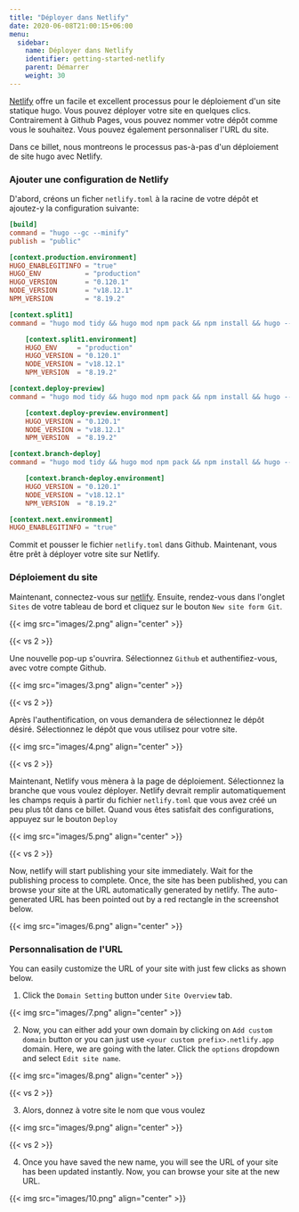 ```yaml
---
title: "Déployer dans Netlify"
date: 2020-06-08T21:00:15+06:00
menu:
  sidebar:
    name: Déployer dans Netlify
    identifier: getting-started-netlify
    parent: Démarrer
    weight: 30
---
```


[Netlify](https://www.netlify.com/) offre un facile et excellent processus pour le déploiement d'un site statique hugo. Vous pouvez déployer votre site en quelques clics. Contrairement à Github Pages, vous pouvez nommer votre dépôt comme vous le souhaitez. Vous pouvez également personnaliser l'URL du site.

Dans ce billet, nous montreons le processus pas-à-pas d'un déploiement de site hugo avec Netlify.

### Ajouter une configuration de Netlify

D'abord, créons un ficher `netlify.toml` à la racine de votre dépôt et ajoutez-y la configuration suivante:

```toml
[build]
command = "hugo --gc --minify"
publish = "public"

[context.production.environment]
HUGO_ENABLEGITINFO = "true"
HUGO_ENV           = "production"
HUGO_VERSION       = "0.120.1"
NODE_VERSION       = "v18.12.1"
NPM_VERSION        = "8.19.2"

[context.split1]
command = "hugo mod tidy && hugo mod npm pack && npm install && hugo --gc --minify --enableGitInfo"

    [context.split1.environment]
    HUGO_ENV     = "production"
    HUGO_VERSION = "0.120.1"
    NODE_VERSION = "v18.12.1"
    NPM_VERSION  = "8.19.2"

[context.deploy-preview]
command = "hugo mod tidy && hugo mod npm pack && npm install && hugo --gc --minify --buildFuture -b $DEPLOY_PRIME_URL"

    [context.deploy-preview.environment]
    HUGO_VERSION = "0.120.1"
    NODE_VERSION = "v18.12.1"
    NPM_VERSION  = "8.19.2"

[context.branch-deploy]
command = "hugo mod tidy && hugo mod npm pack && npm install && hugo --gc --minify -b $DEPLOY_PRIME_URL"

    [context.branch-deploy.environment]
    HUGO_VERSION = "0.120.1"
    NODE_VERSION = "v18.12.1"
    NPM_VERSION  = "8.19.2"

[context.next.environment]
HUGO_ENABLEGITINFO = "true"
```

Commit et pousser le fichier `netlify.toml` dans Github. Maintenant, vous être prêt à déployer votre site sur Netlify.

### Déploiement du site

Maintenant, connectez-vous sur [netlify](https://www.netlify.com/). Ensuite, rendez-vous dans l'onglet `Sites` de votre tableau de bord et cliquez sur le bouton `New site form Git`.

{{< img src="images/2.png" align="center" >}}

{{< vs 2 >}}


Une nouvelle pop-up s'ouvrira. Sélectionnez `Github` et authentifiez-vous, avec votre compte Github.

{{< img src="images/3.png" align="center" >}}

{{< vs 2 >}}

Après l'authentification, on vous demandera de sélectionnez le dépôt désiré. Sélectionnez le dépôt que vous utilisez pour votre site.

{{< img src="images/4.png" align="center" >}}

{{< vs 2 >}}

Maintenant, Netlify vous mènera à la page de déploiement. Sélectionnez la branche que vous voulez déployer. Netlify devrait remplir automatiquement les champs requis à partir du fichier `netlify.toml` que vous avez créé un peu plus tôt dans ce billet. Quand vous êtes satisfait des configurations, appuyez sur le bouton `Deploy`

{{< img src="images/5.png" align="center" >}}

{{< vs 2 >}}

Now, netlify will start publishing your site immediately. Wait for the publishing process to complete. Once, the site has been published, you can browse your site at the URL automatically generated by netlify. The auto-generated URL has been pointed out by a red rectangle in the screenshot below.

{{< img src="images/6.png" align="center" >}}

### Personnalisation de l'URL

You can easily customize the URL of your site with just few clicks as shown below.

1. Click the `Domain Setting` button under `Site Overview` tab.

{{< img src="images/7.png" align="center" >}}

2. Now, you can either add your own domain by clicking on `Add custom domain` button or you can just use `<your custom prefix>.netlify.app` domain. Here, we are going with the later. Click the `options` dropdown and select `Edit site name`.

{{< img src="images/8.png" align="center" >}}

{{< vs 2 >}}

3. Alors, donnez à votre site le nom que vous voulez

{{< img src="images/9.png" align="center" >}}

{{< vs 2 >}}

4. Once you have saved the new name, you will see the URL of your site has been updated instantly. Now, you can browse your site at the new URL.

{{< img src="images/10.png" align="center" >}}
